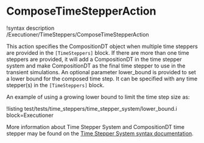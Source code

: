 # ComposeTimeStepperAction

!syntax description /Executioner/TimeSteppers/ComposeTimeStepperAction

This action specifies the CompositionDT object when multiple time steppers are provided in the `[TimeSteppers]` block. If there are more than one time steppers are provided, it will add a CompositionDT in the time stepper system and make CompositionDT as the final time stepper to use in the transient simulations. An optional parameter lower_bound is provided to set a lower bound for the composed time step. It can be specified with any time stepper(s) in the `[TimeSteppers]` block.

An example of using a growing lower bound to limit the time step size as:

!listing test/tests/time_steppers/time_stepper_system/lower_bound.i block=Executioner

More information about Time Stepper System and CompositionDT time stepper may be found on the [Time Stepper System syntax documentation](syntax/Executioner/TimeSteppers/index.md).


